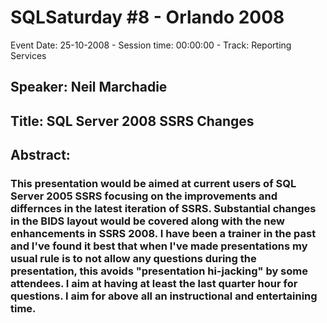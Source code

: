 # SQLSaturday #8 - Orlando 2008
Event Date: 25-10-2008 - Session time: 00:00:00 - Track: Reporting Services
## Speaker: Neil Marchadie
## Title: SQL Server 2008 SSRS Changes 
## Abstract:
### This presentation would be aimed at current users of SQL Server 2005 SSRS focusing on the improvements and differnces in the latest iteration of SSRS.  Substantial changes in the BIDS layout would be covered along with the new enhancements in SSRS 2008.  I have been a trainer in the past and I've found it best that when I've made presentations my usual rule is to not allow any questions during the presentation, this avoids "presentation hi-jacking" by some attendees.  I aim at having at least the last quarter hour for questions.  I aim for above all an instructional and entertaining time.
